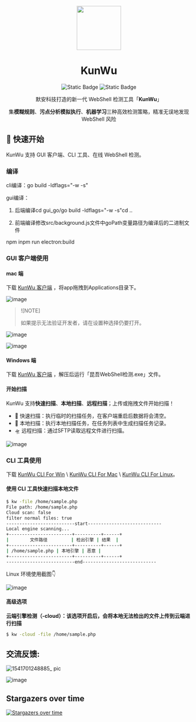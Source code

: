 <p align="center">
  <img src="https://github.com/kunwu2023/kunwu/assets/31091395/956c21f3-f829-49b3-8358-d2e3ebced65b" width="120">
</p>
<h1 align="center"> KunWu </h1>
<p align="center">
<img alt="Static Badge" src="https://img.shields.io/badge/Build-v0.1.0-blue">
<img alt="Static Badge" src="https://img.shields.io/badge/License-MIT-green">

<p align="center"> 默安科技打造的新一代 WebShell 检测工具「<b>KunWu</b>」</p>
<p align="center"> 集<b>模糊规则</b>、<b>污点分析模拟执行</b>、<b>机器学习</b>三种高效检测策略，精准无误地发现 WebShell 风险</p>


## 🚀 快速开始

KunWu 支持 GUI 客户端、CLI 工具、在线 WebShell 检测。

### 编译

cli编译：go build -ldflags="-w -s"

gui编译：

1. 后端编译cd gui_go/go build -ldflags="-w -s"cd ..

2. 前端编译修改src/background.js文件中goPath变量路径为编译后的二进制文件

npm inpm run electron:build


### GUI 客户端使用

#### mac 端

下载 [KunWu 客户端](https://github.com/kunwu2023/kunwu/releases/tag/0.1.0) ，将app拖拽到Applications目录下。

![image](https://github.com/kunwu2023/kunwu/assets/131849947/3dc40a5e-8ef8-4452-a04b-fafdeab20c9e)

> ![NOTE]
> 
> 如果提示无法验证开发者，请在设置种选择仍要打开。

![image](https://github.com/kunwu2023/kunwu/assets/131849947/494fe0ad-b474-4480-9d31-4aba7503482f)

![image](https://github.com/kunwu2023/kunwu/assets/131849947/e834aa87-e3ff-429d-858a-1bb24a68b212)


#### Windows 端

下载 [KunWu 客户端](https://github.com/kunwu2023/kunwu/releases/tag/0.1.0) ，解压后运行「昆吾WebShell检测.exe」文件。


#### 开始扫描

KunWu 支持**快速扫描**、**本地扫描**、**远程扫描**；上传或拖拽文件开始扫描！

- 🛫 快速扫描：执行临时的扫描任务，在客户端重启后数据将会清空。
- 🚄 本地扫描：执行本地扫描任务，在任务列表中生成扫描任务记录。
- 🛸 远程扫描：通过SFTP读取远程文件进行扫描。

![image](https://github.com/kunwu2023/kunwu/assets/131849947/083351e2-6139-49eb-9c56-883ee2797612)

### CLI 工具使用

下载 [KunWu CLI For Win](https://github.com/kunwu2023/kunwu/releases/download/0.1.0/kw_0.1.2_windows_amd64_cli.exe) \ [KunWu CLI For Mac](https://github.com/kunwu2023/kunwu/releases/download/0.1.0/kw_0.1.2_macOS_arm64_cli) \ [KunWu CLI For Linux](https://github.com/kunwu2023/kunwu/releases/download/0.1.0/kw_0.1.2_linux_amd64_cli)。

#### 使用 CLI 工具快速扫描本地文件

```bash
$ kw -file /home/sample.php
File path: /home/sample.php
Cloud scan: false
filter normal files: true
--------------------------start----------------------------
Local engine scanning...
+------------------------+----------+------+
|        文件路径         | 检出引擎 | 结果  |
+------------------------+----------+------+
| /home/sample.php | 本地引擎 | 恶意 |
+------------------------+----------+------+
--------------------------end----------------------------
```

Linux 环境使用截图👇

![image](https://github.com/kunwu2023/kunwu/assets/131849947/002daae6-f86e-4643-b4e5-bdb09ecb3178)

#### 高级选项

**云端引擎检测（-cloud）：该选项开启后，会将本地无法检出的文件上传到云端进行扫描**

```bash
$ kw -cloud -file /home/sample.php
```

## 交流反馈:

![1541701248885_ pic](https://github.com/kunwu2023/kunwu/assets/20842613/5f8486d6-6f83-4df8-8d3b-b4550b5aef02)

![image](https://github.com/kunwu2023/kunwu/assets/131849947/67bf7658-5c2a-4fe7-91ad-92cc37ccdb3a)


## Stargazers over time

[![Stargazers over time](https://starchart.cc/kunwu2023/kunwu.svg)](https://starchart.cc/kunwu2023/kunwu)

